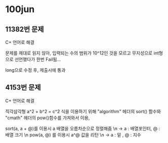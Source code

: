 # 100jun

## 11382번 문제

C+ 언어로 해결

문제를 제대로 읽지 않아, 입력되는 수의 범위가
10^12인 것을 모르고 무지성으로 int형으로 선언했다가
한번 Fail됨...

long으로 수정 후, 제출시에 통과

## 4153번 문제

C+ 언어로 해결

직각삼각형 a^2 + b^2 = c^2 식을 이용하기 위해
"algorithm" 헤더의 sort() 함수와
"cmath" 헤더의 pow()함수를 가져와서 이용, 

sort(a, a + @)를 이용시 a 배열을 오름차순으로 정렬해줌 \n
-> a : 배열포인터, @ : 배열 크기 \n
pow(a, @) 를 이용시 a^@ 값을 리턴 \n
-> a : 밑 , @ : 지수

